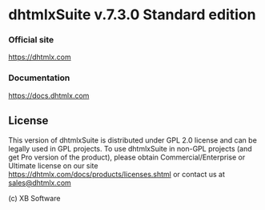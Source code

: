 dhtmlxSuite v.7.3.0 Standard edition
============

### Official site

https://dhtmlx.com


### Documentation

https://docs.dhtmlx.com


License
----------

This version of dhtmlxSuite is distributed under GPL 2.0 license and can be legally used in GPL projects. To use dhtmlxSuite in non-GPL projects (and get Pro version of the product), please obtain Commercial/Enterprise or Ultimate license on our site https://dhtmlx.com/docs/products/licenses.shtml or contact us at sales@dhtmlx.com

(c) XB Software